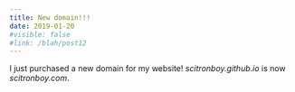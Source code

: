 ```yaml
---
title: New domain!!!
date: 2019-01-20
#visible: false
#link: /blah/post12
---
```


I just purchased a new domain for my website! _scitronboy.github.io_ is now _scitronboy.com_. 

